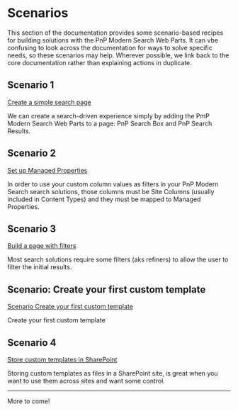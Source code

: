 # Scenarios

This section of the documentation provides some scenario-based recipes for building solutions with the PnP Modern Search Web Parts. It can vbe confusing to look across the documentation for ways to solve specific needs, so these scenarios may help. Wherever possible, we link back to the core documentation rather than explaining actions in duplicate.

## Scenario 1

[Create a simple search page](create-simple-search-page.md)

We can create a search-driven experience simply by adding the PmP Modern Search Web Parts to a page: PnP Search Box and PnP Search Results.

## Scenario 2

[Set up Managed Properties](set-up-managed-properties.md)

In order to use your custom column values as filters in your PnP Modern Search search solutions, those columns must be Site Columns (usually included in Content Types) and they must be mapped to Managed Properties.

## Scenario 3

[Build a page with filters](page-with-filters.md)

Most search solutions require some filters (aks refiners) to allow the user to filter the initial results.

## Scenario: Create your first custom template

[Scenario Create your first custom template](create-your-first-custom-template.md)

Create your first custom template

## Scenario 4

[Store custom templates in SharePoint](store-custom-templates-in-SharePoint.md)

Storing custom templates as files in a SharePoint site, is great when you want to use them across sites and want some control.

---

More to come!
